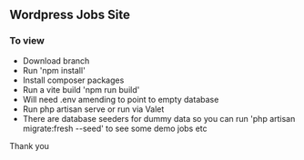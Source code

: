 ## Wordpress Jobs Site

### To view

-   Download branch
-   Run 'npm install'
-   Install composer packages
-   Run a vite build 'npm run build'
-   Will need .env amending to point to empty database
-   Run php artisan serve or run via Valet
-   There are database seeders for dummy data so you can run 'php artisan migrate:fresh --seed' to see some demo jobs etc

Thank you
